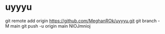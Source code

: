 # uyyyu
git remote add origin https://github.com/MeghanROk/uyyyu.git
git branch -M main
git push -u origin main
NIOJmnioj

